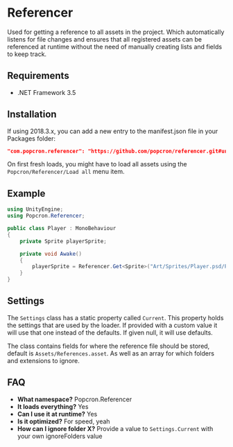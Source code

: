 # Referencer
Used for getting a reference to all assets in the project. Which automatically listens for file changes and ensures that all registered assets can be referenced at runtime without the need of manually creating lists and fields to keep track.

## Requirements
- .NET Framework 3.5

## Installation
If using 2018.3.x, you can add a new entry to the manifest.json file in your Packages folder:
```json
"com.popcron.referencer": "https://github.com/popcron/referencer.git#unity"
```

On first fresh loads, you might have to load all assets using the `Popcron/Referencer/Load all` menu item.

## Example
```cs
using UnityEngine;
using Popcron.Referencer;

public class Player : MonoBehaviour
{
    private Sprite playerSprite;

    private void Awake()
    {
        playerSprite = Referencer.Get<Sprite>("Art/Sprites/Player.psd/Player_0");
    }
}
```

## Settings
The `Settings` class has a static property called `Current`. This property holds the settings that are used by the loader. If provided with a custom value it will use that one instead of the defaults. If given null, it will use defaults.

The class contains fields for where the reference file should be stored, default is `Assets/References.asset`. As well as an array for which folders and extensions to ignore.

## FAQ
- **What namespace?** Popcron.Referencer
- **It loads everything?** Yes
- **Can I use it at runtime?** Yes
- **Is it optimized?** For speed, yeah
- **How can I ignore folder X?** Provide a value to `Settings.Current` with your own ignoreFolders value
